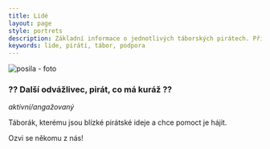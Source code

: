```yaml
---
title: Lidé
layout: page
style: portrets
description: Základní informace o jednotlivých táborských pirátech. Přidáš se k nám?
keywords: lide, piráti, tábor, podpora
---
```


<!---

<img src="/static/media/vklecanda.jpg" alt="vaclav klecanda - foto" class="left" />
### Václav Klecanda

*[programátor/admin](http://www.vxk.cz) na volné noze*

[Občan 2.0](http://frankbold.org/obcandvanula),
fascinován [DIY](http://cs.wikipedia.org/wiki/Do_it_yourself) kulturou,
amaterský [permakulturista](http://cs.wikipedia.org/wiki/Permakultura) a kuchař, snowboarder a motorkář.
Více na [pirátském profilu](http://www.pirati.cz/lide/vaclav_klecanda).

<a href="mailto:vencax@centrum.cz"><i class="fa fa-envelope-o"></i></a>
<a href="http://www.vxk.cz"><i class="fa fa-external-link"></i></a>
<a href="https://www.facebook.com/vaclav.klecanda"><i class="fa fa-facebook-square"></i></a>
<a href="https://plus.google.com/u/0/116355855439950582212/posts"><i class="fa fa-google-plus-square"></i></a>
<a href="https://twitter.com/vencax77"><i class="fa fa-twitter"></i></a>
<a href="https://github.com/vencax"><i class="fa fa-github"></i></a>

***
-->
<img src="/static/media/iwantyou.jpg" alt="posila - foto" class="left" />

### ?? Další odvážlivec, pirát, co má kuráž ??

*aktivní/angažovaný*

Táborák, kterému jsou blízké pirátské ideje a chce pomoct je hájit.
<i class="fa fa-thumbs-o-up"></i>

Ozvi se někomu z nás!
